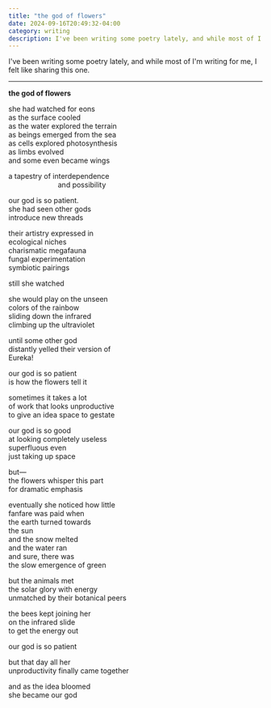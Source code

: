 ```yaml
---
title: "the god of flowers"
date: 2024-09-16T20:49:32-04:00
category: writing
description: I've been writing some poetry lately, and while most of I'm writing for me, I felt like sharing this one.
---
```


I've been writing some poetry lately, and while most of I'm writing for me, I felt like sharing this one.

---

**the god of flowers**

she had watched for eons\
as the surface cooled\
as the water explored the terrain\
as beings emerged from the sea\
as cells explored photosynthesis\
as limbs evolved\
and some even became wings

a tapestry of interdependence\
&ensp;&ensp;&ensp;&ensp;&ensp;&ensp;&ensp;&ensp;&ensp;&ensp;&ensp;&ensp;&ensp;&ensp;and possibility

our god is so patient.\
she had seen other gods\
introduce new threads

their artistry expressed in\
ecological niches\
charismatic megafauna\
fungal experimentation\
symbiotic pairings

still she watched

she would play on the unseen\
colors of the rainbow\
sliding down the infrared\
climbing up the ultraviolet

until some other god\
distantly yelled their version of\
Eureka!

our god is so patient\
is how the flowers tell it

sometimes it takes a lot\
of work that looks unproductive\
to give an idea space to gestate

our god is so good\
at looking completely useless\
superfluous even\
just taking up space

but—\
the flowers whisper this part\
for dramatic emphasis

eventually she noticed how little\
fanfare was paid when\
the earth turned towards\
the sun\
and the snow melted\
and the water ran\
and sure, there was\
the slow emergence of green

but the animals met\
the solar glory with energy\
unmatched by their botanical peers

the bees kept joining her\
on the infrared slide\
to get the energy out

our god is so patient

but that day all her\
unproductivity finally came together

and as the idea bloomed\
she became our god